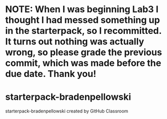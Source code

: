 # NOTE: When I was beginning Lab3 I thought I had messed something up in the starterpack, so I recommitted. It turns out nothing was actually wrong, so please grade the previous commit, which was made before the due date. Thank you!

# starterpack-bradenpellowski
starterpack-bradenpellowski created by GitHub Classroom
